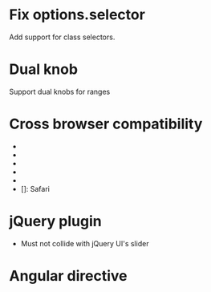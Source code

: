 # Fix options.selector

Add support for class selectors.

# Dual knob 

Support dual knobs for ranges

# Cross browser compatibility

- [X]: Chrome
- [X]: Firefox
- [X]: Opera
- [X]: IE
- [X]: Mobile
- []: Safari

# jQuery plugin

- Must not collide with jQuery UI's slider

# Angular directive